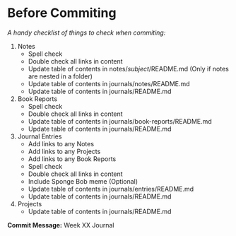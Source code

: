 # Before Commiting

*A handy checklist of things to check when commiting:*

1. Notes
	- Spell check
	- Double check all links in content
	- Update table of contents in notes/*subject*/README.md (Only if notes are nested in a folder)
	- Update table of contents in journals/notes/README.md
	- Update table of contents in journals/README.md
1. Book Reports
	- Spell check
	- Double check all links in content
	- Update table of contents in journals/book-reports/README.md
	- Update table of contents in journals/README.md
1. Journal Entries
	- Add links to any Notes
	- Add links to any Projects
	- Add links to any Book Reports
	- Spell check
	- Double check all links in content
	- Include Sponge Bob meme (Optional)
	- Update table of contents in journals/entries/README.md
	- Update table of contents in journals/README.md
1. Projects
	- Update table of contents in journals/README.md

**Commit Message:** Week XX Journal
